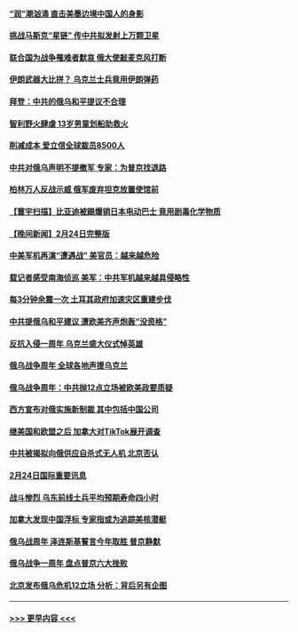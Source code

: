 #### [“润”潮汹涌  直击美墨边境中国人的身影](../pages/prog202/a103657280.md?t=02260343) 
#### [挑战马斯克“星链” 传中共拟发射上万颗卫星](../pages/prog202/a103657099.md?t=02260343) 
#### [联合国为战争罹难者默哀 俄大使敲麦克风打断](../pages/prog202/a103657127.md?t=02260343) 
#### [伊朗武器大比拼？ 乌克兰士兵竟用伊朗弹药](../pages/prog202/a103657102.md?t=02260343) 
#### [拜登：中共的俄乌和平提议不合理](../pages/prog202/a103657095.md?t=02260343) 
#### [智利野火肆虐 13岁男童划船助救火](../pages/prog202/a103657067.md?t=02260343) 
#### [削减成本 爱立信全球裁员8500人](../pages/prog202/a103657029.md?t=02260343) 
#### [中共对俄乌声明不提撤军 专家：为普京找退路](../pages/prog202/a103657015.md?t=02260343) 
#### [柏林万人反战示威 俄军废弃坦克放置使馆前](../pages/prog202/a103656976.md?t=02260343) 
#### [【寰宇扫描】比亚迪被踢爆销日本电动巴士 竟用剧毒化学物质](../pages/prog202/a103656898.md?t=02260343) 
#### [【晚间新闻】2月24日完整版](../pages/prog202/a103656903.md?t=02260343) 
#### [中美军机再演“遭遇战” 美官员：越来越危险](../pages/prog202/a103656919.md?t=02260343) 
#### [载记者感受南海侦巡 美军：中共军机越来越具侵略性](../pages/prog202/a103656922.md?t=02260343) 
#### [每3分钟余震一次 土耳其政府加速灾区重建步伐](../pages/prog202/a103656875.md?t=02260343) 
#### [中共提俄乌和平建议 遭欧美齐声炮轰“没资格”](../pages/prog202/a103656778.md?t=02260343) 
#### [反抗入侵一周年 乌克兰盛大仪式悼英雄](../pages/prog202/a103656772.md?t=02260343) 
#### [俄乌战争周年 全球各地声援乌克兰](../pages/prog202/a103656776.md?t=02260343) 
#### [俄乌战争周年：中共抛12点立场被欧美政要质疑](../pages/prog202/a103656643.md?t=02260343) 
#### [西方宣布对俄实施新制裁 其中包括中国公司](../pages/prog202/a103656620.md?t=02260343) 
#### [继美国和欧盟之后 加拿大对TikTok展开调查](../pages/prog202/a103656561.md?t=02260343) 
#### [中共被揭拟向俄供应自杀式无人机 北京否认](../pages/prog202/a103656492.md?t=02260343) 
#### [2月24日国际重要讯息](../pages/prog202/a103656443.md?t=02260343) 
#### [战斗惨烈 乌东前线士兵平均预期寿命四小时](../pages/prog202/a103656429.md?t=02260343) 
#### [加拿大发现中国浮标 专家指或为追踪美核潜艇](../pages/prog202/a103656426.md?t=02260343) 
#### [俄乌战周年 泽连斯基誓言今年取胜 普京静默](../pages/prog202/a103656419.md?t=02260343) 
#### [俄乌战争一周年 盘点普京六大挫败](../pages/prog202/a103656407.md?t=02260343) 
#### [北京发布俄乌危机12立场 分析：背后另有企图](../pages/prog202/a103656396.md?t=02260343) 

----
#### [ >>> 更早内容 <<< ](../indexes/prog202-earlier.md)
